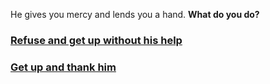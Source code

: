 He gives you mercy and lends you a hand. **What do you do?**

### [Refuse and get up without his help](refusehelp.md)  
### [Get up and thank him](thank.md)